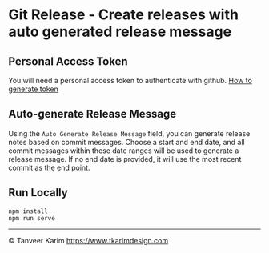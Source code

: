 # Git Release - Create releases with auto generated release message

## Personal Access Token

You will need a personal access token to authenticate with github. [How to generate token](https://help.github.com/articles/creating-a-personal-access-token-for-the-command-line/)

## Auto-generate Release Message

Using the `Auto Generate Release Message` field, you can generate release notes based on commit messages. Choose a start and end date, and all commit messages within these date ranges will be used to generate a release message. If no end date is provided, it will use the most recent commit as the end point.

## Run Locally
```
npm install
npm run serve
```

***
&copy; Tanveer Karim https://www.tkarimdesign.com
